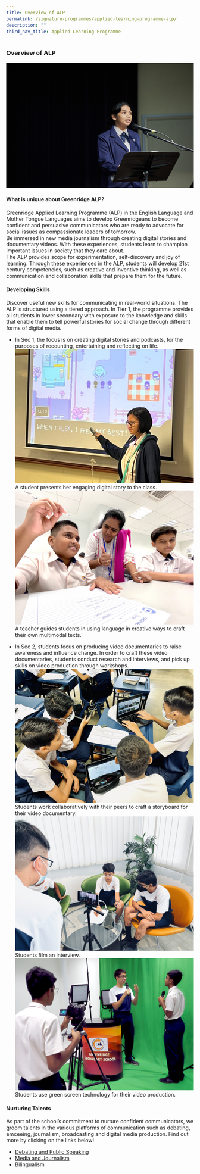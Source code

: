 ```yaml
---
title: Overview of ALP
permalink: /signature-programmes/applied-learning-programme-alp/
description: ""
third_nav_title: Applied Learning Programme
---
```

### Overview of ALP

![](/images/ALP2023/alp001.jpg)
#### What is unique about Greenridge ALP?
Greenridge Applied Learning Programme (ALP) in the English Language and Mother Tongue Languages aims to develop Greenridgeans to become confident and persuasive communicators who are ready to advocate for social issues as compassionate leaders of tomorrow.\
Be immersed in new media journalism through creating digital stories and documentary videos. With these experiences, students learn to champion important issues in society that they care about. \
The ALP provides scope for experimentation, self-discovery and joy of learning. Through these experiences in the ALP, students will develop 21st century competencies, such as creative and inventive thinking, as well as communication and collaboration skills that prepare them for the future.

#### Developing Skills
Discover useful new skills for communicating in real-world situations. The ALP is structured using a tiered approach. In Tier 1, the programme provides all students in lower secondary with exposure to the knowledge and skills that enable them to tell powerful stories for social change through different forms of digital media. 
- In Sec 1, the focus is on creating digital stories and podcasts, for the purposes of recounting, entertaining and reflecting on life. 
![](/images/ALP2023/alp002.jpg)A student presents her engaging digital story to the class.
![](/images/ALP2023/alp003.JPG)A teacher guides students in using language in creative ways to craft their own multimodal texts.

- In Sec 2, students focus on producing video documentaries to raise awareness and influence change. In order to craft these video documentaries, students conduct research and interviews, and pick up skills on video production through workshops.
![](/images/ALP2023/alp004.jpg)Students work collaboratively with their peers to craft a storyboard for their video documentary. 
![](/images/ALP2023/alp005.jpg)Students film an interview. 
![](/images/ALP2023/alp006.jpg)Students use green screen technology for their video production. 

#### Nurturing Talents
As part of the school’s commitment to nurture confident communicators, we groom talents in the various platforms of communication such as debating, emceeing, journalism, broadcasting and digital media production. Find out more by clicking on the links below! 
-  [Debating and Public Speaking ](https://greenridgesec.moe.edu.sg/signature-programmes/applied-learning-programme/debatenpublicspeaking/)
-  [Media and Journalism](https://greenridgesec.moe.edu.sg/signature-programmes/applied-learning-programme/medianjournalism/)
-  Bilingualism